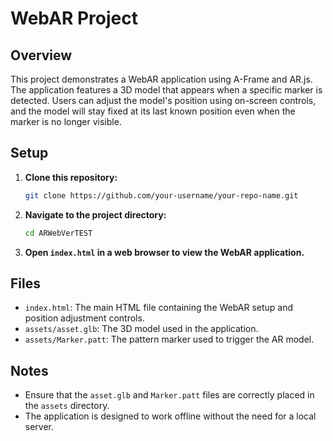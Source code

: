 # WebAR Project

## Overview
This project demonstrates a WebAR application using A-Frame and AR.js. The application features a 3D model that appears when a specific marker is detected. Users can adjust the model's position using on-screen controls, and the model will stay fixed at its last known position even when the marker is no longer visible.

## Setup

1. **Clone this repository:**
    ```bash
    git clone https://github.com/your-username/your-repo-name.git
    ```

2. **Navigate to the project directory:**
    ```bash
    cd ARWebVerTEST
    ```

3. **Open `index.html` in a web browser to view the WebAR application.**

## Files

- `index.html`: The main HTML file containing the WebAR setup and position adjustment controls.
- `assets/asset.glb`: The 3D model used in the application.
- `assets/Marker.patt`: The pattern marker used to trigger the AR model.

## Notes

- Ensure that the `asset.glb` and `Marker.patt` files are correctly placed in the `assets` directory.
- The application is designed to work offline without the need for a local server.
